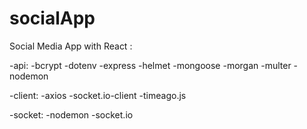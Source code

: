 # socialApp

Social Media App with React :


  -api:
    -bcrypt
    -dotenv
    -express
    -helmet
    -mongoose
    -morgan
    -multer
    -nodemon
    
 -client:
    -axios
    -socket.io-client
    -timeago.js
 
 -socket:
    -nodemon
    -socket.io
 
